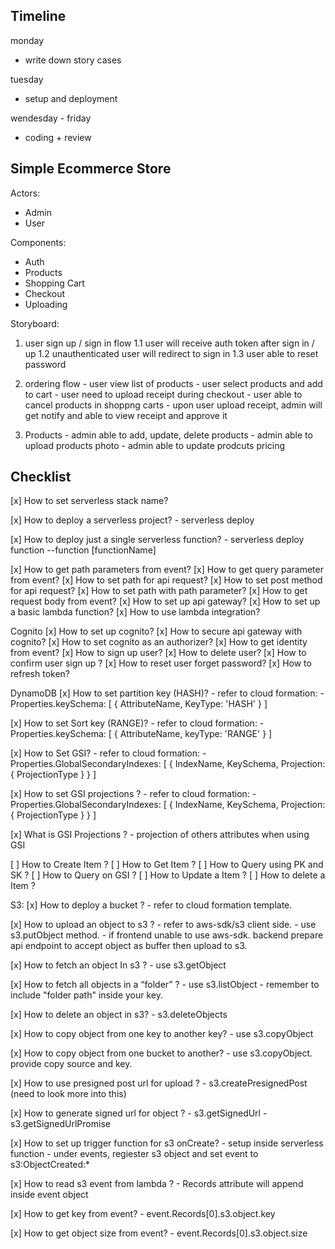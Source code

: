 ## Timeline 

monday 
- write down story cases

tuesday
- setup and deployment 

wendesday - friday 
- coding + review 


## Simple Ecommerce Store

Actors:
  - Admin
  - User

Components:
  - Auth
  - Products
  - Shopping Cart
  - Checkout
  - Uploading

Storyboard:
  1. user sign up / sign in flow
      1.1 user will receive auth token after sign in / up
      1.2 unauthenticated user will redirect to sign in
      1.3 user able to reset password  

  2. ordering flow 
    - user view list of products 
    - user select products and add to cart 
    - user need to upload receipt during checkout
    - user able to cancel products in shoppng carts
    - upon user upload receipt, admin will get notify and able to view receipt and approve it

  3. Products 
    - admin able to add, update, delete products 
    - admin able to upload products photo 
    - admin able to update prodcuts pricing

## Checklist

  [x] How to set serverless stack name?

  [x] How to deploy a serverless project?
      - serverless deploy

  [x] How to deploy just a single serverless function?
      - serverless deploy function --function [functionName]

  [x] How to get path parameters from event?
  [x] How to get query parameter from event?
  [x] How to set path for api request?
  [x] How to set post method for api request?
  [x] How to set path with path parameter?
  [x] How to get request body from event?
  [x] How to set up api gateway?
  [x] How to set up a basic lambda function?
  [x] How to use lambda integration?

  Cognito
  [x] How to set up cognito?
  [x] How to secure api gateway with cognito?
  [x] How to set cognito as an authorizer?
  [x] How to get identity from event?
  [x] How to sign up user?
  [x] How to delete user?
  [x] How to confirm user sign up ?
  [x] How to reset user forget password?
  [x] How to refresh token?

  DynamoDB
  [x] How to set partition key (HASH)?
    - refer to cloud formation:
      - Properties.keySchema: [ { AttributeName, KeyType: 'HASH' } ]

  [x] How to set Sort key (RANGE)?
    - refer to cloud formation:
      - Properties.keySchema: [ { AttributeName, keyType: 'RANGE' } ]

  [x] How to Set GSI?
    - refer to cloud formation:
      - Properties.GlobalSecondaryIndexes: [ { IndexName, KeySchema, Projection: { ProjectionType } } ]

  [x] How to set GSI projections ?
    - refer to cloud formation:
      - Properties.GlobalSecondaryIndexes: [ { IndexName, KeySchema, Projection: { ProjectionType } } ]

  [x] What is GSI Projections ?
    - projection of others attributes when using GSI

  [ ] How to Create Item ?
  [ ] How to Get Item ?
  [ ] How to Query using PK and SK ?
  [ ] How to Query on GSI ?
  [ ] How to Update a Item ?
  [ ] How to delete a Item ? 

  S3:
  [x] How to deploy a bucket ?
    - refer to cloud formation template.

  [x] How to upload an object to s3 ?
    - refer to aws-sdk/s3 client side.
    - use s3.putObject method.
    - if frontend unable to use aws-sdk. backend prepare api endpoint to accept object as buffer then upload to s3.

  [x] How to fetch an object In s3 ?
    - use s3.getObject

  [x] How to fetch all objects in a “folder” ?
    - use s3.listObject
    - remember to include "folder path" inside your key.

  [x] How to delete an object in s3?
    - s3.deleteObjects

  [x] How to copy object from one key to another key?
    - use s3.copyObject

  [x] How to copy object from one bucket to another?
    - use s3.copyObject. provide copy source and key.
  
  [x] How to use presigned post url for upload ?
    - s3.createPresignedPost (need to look more into this)
  
  [x] How to generate signed url for object ?
    - s3.getSignedUrl
    - s3.getSignedUrlPromise
  
  [x] How to set up trigger function for s3 onCreate?
    - setup inside serverless function
    - under events, regiester s3 object and set event to s3:ObjectCreated:*
  
  [x] How to read s3 event from lambda ?
    - Records attribute will append inside event object
  
  [x] How to get key from event?
    - event.Records[0].s3.object.key
  
  [x] How to get object size from event?
    - event.Records[0].s3.object.size
